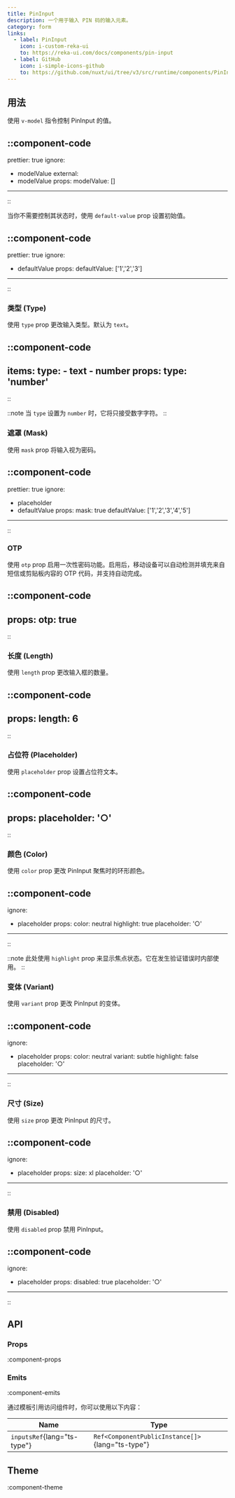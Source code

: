 ```yaml
---
title: PinInput
description: 一个用于输入 PIN 码的输入元素。
category: form
links:
  - label: PinInput
    icon: i-custom-reka-ui
    to: https://reka-ui.com/docs/components/pin-input
  - label: GitHub
    icon: i-simple-icons-github
    to: https://github.com/nuxt/ui/tree/v3/src/runtime/components/PinInput.vue
---
```


## 用法

使用 `v-model` 指令控制 PinInput 的值。

::component-code
---
prettier: true
ignore:
  - modelValue
external:
  - modelValue
props:
  modelValue: []
---
::

当你不需要控制其状态时，使用 `default-value` prop 设置初始值。

::component-code
---
prettier: true
ignore:
  - defaultValue
props:
  defaultValue: ['1','2','3']
---
::

### 类型 (Type)

使用 `type` prop 更改输入类型。默认为 `text`。

::component-code
---
items:
  type:
    - text
    - number
props:
  type: 'number'
---
::

::note
当 `type` 设置为 `number` 时，它将只接受数字字符。
::

### 遮罩 (Mask)

使用 `mask` prop 将输入视为密码。

::component-code
---
prettier: true
ignore:
  - placeholder
  - defaultValue
props:
  mask: true
  defaultValue: ['1','2','3','4','5']
---
::

### OTP

使用 `otp` prop 启用一次性密码功能。启用后，移动设备可以自动检测并填充来自短信或剪贴板内容的 OTP 代码，并支持自动完成。

::component-code
---
props:
  otp: true
---
::

### 长度 (Length)

使用 `length` prop 更改输入框的数量。

::component-code
---
props:
  length: 6
---
::

### 占位符 (Placeholder)

使用 `placeholder` prop 设置占位符文本。

::component-code
---
props:
  placeholder: '○'
---
::

### 颜色 (Color)

使用 `color` prop 更改 PinInput 聚焦时的环形颜色。

::component-code
---
ignore:
  - placeholder
props:
  color: neutral
  highlight: true
  placeholder: '○'
---
::

::note
此处使用 `highlight` prop 来显示焦点状态。它在发生验证错误时内部使用。
::

### 变体 (Variant)

使用 `variant` prop 更改 PinInput 的变体。

::component-code
---
ignore:
  - placeholder
props:
  color: neutral
  variant: subtle
  highlight: false
  placeholder: '○'
---
::

### 尺寸 (Size)

使用 `size` prop 更改 PinInput 的尺寸。

::component-code
---
ignore:
  - placeholder
props:
  size: xl
  placeholder: '○'
---
::

### 禁用 (Disabled)

使用 `disabled` prop 禁用 PinInput。

::component-code
---
ignore:
  - placeholder
props:
  disabled: true
  placeholder: '○'
---
::

## API

### Props

:component-props

### Emits

:component-emits

通过模板引用访问组件时，你可以使用以下内容：

| Name | Type |
| ---- | ---- |
| `inputsRef`{lang="ts-type"} | `Ref<ComponentPublicInstance[]>`{lang="ts-type"} |

## Theme

:component-theme
